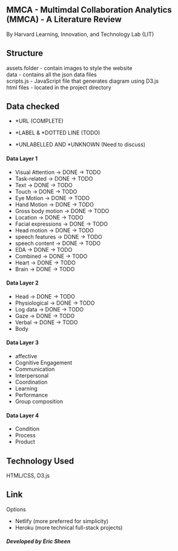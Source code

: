## MMCA - Multimdal Collaboration Analytics (MMCA) - A Literature Review

By Harvard Learning, Innovation, and Technology Lab (LIT)

## Structure

assets folder - contain images to style the website </br>
data - contains all the json data files </br>
scripts.js - JavaScript file that generates diagram using D3.js </br>
html files - located in the project directory </br>

## Data checked

- *URL (COMPLETE)
- *LABEL & *DOTTED LINE (TODO)

- *UNLABELLED AND *UNKNOWN (Need to discuss)

#### Data Layer 1 
- Visual Attention -> DONE -> TODO
- Task-related -> DONE -> TODO
- Text -> DONE -> TODO
- Touch -> DONE -> TODO
- Eye Motion -> DONE -> TODO
- Hand Motion -> DONE -> TODO
- Gross body motion -> DONE -> TODO
- Location -> DONE -> TODO
- Facial expressions -> DONE -> TODO
- Head motion -> DONE -> TODO
- speech features -> DONE -> TODO
- speech content -> DONE -> TODO
- EDA -> DONE -> TODO
- Combined -> DONE -> TODO
- Heart -> DONE -> TODO
- Brain -> DONE -> TODO

#### Data Layer 2
- Head -> DONE -> TODO
- Physiological -> DONE -> TODO
- Log data -> DONE -> TODO
- Gaze -> DONE -> TODO
- Verbal -> DONE -> TODO
- Body

#### Data Layer 3
- affective
- Cognitive Engagement 
- Communication
- Interpersonal
- Coordination
- Learning
- Performance
- Group composition

#### Data Layer 4
- Condition 
- Process
- Product

## Technology Used

HTML/CSS, D3.js

## Link

Options
- Netlify (more preferred for simplicity)
- Heroku (more technical full-stack projects)

##### Developed by Eric Sheen